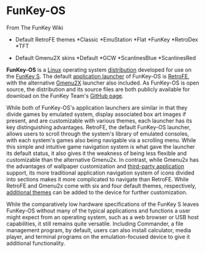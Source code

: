 # FunKey-OS

From The FunKey Wiki



* Default RetroFE themes
*Classic
*EmuStation
*Flat
*FunKey
*RetroDex
*TFT

* Default Gmenu2X skins
*Default
*GCW
*ScanlinesBlue
*ScanlinesRed

**FunKey-OS** is a [Linux](https://en.wikipedia.org/wiki/Linux "w:Linux") operating system [distribution](https://en.wikipedia.org/wiki/Linux_distribution "w:Linux distribution") developed for use on the [FunKey S](/wiki/FunKey_S "FunKey S"). The default [application launcher](https://en.wikipedia.org/wiki/Comparison_of_desktop_application_launchers "w:Comparison of desktop application launchers") of FunKey-OS is [RetroFE](http://retrofe.nl/), with the alternative [Gmenu2X](https://mtorromeo.github.io/gmenu2x/index.html) launcher also included. As FunKey-OS is open source, the distribution and its source files are both publicly available for download on the FunKey Team's [GitHub page](https://github.com/FunKey-Project/FunKey-OS/releases/).

While both of FunKey-OS's application launchers are similar in that they divide games by emulated system, display associated box art images if present, and are customizable with various themes, each launcher has its key distinguishing advantages. RetroFE, the default FunKey-OS launcher, allows users to scroll through the system's library of emulated consoles, with each system's games also being navigable via a scrolling menu. While this simple and intuitive game navigation system is what gave the launcher its default status, it also gives it the weakness of being less flexible and customizable than the alternative Gmenu2x. In contrast, while Gmenu2x has the advantages of wallpaper customization and [third-party application](/wiki/List_of_third-party_OPK_applications "List of third-party OPK applications") support, its more traditional application navigation system of icons divided into sections makes it more complicated to navigate than RetroFE. While RetroFE and Gmenu2x come with six and four default themes, respectively, [additional themes](/wiki/List_of_third-party_launcher_themes "List of third-party launcher themes") can be added to the device for further customization.

While the comparatively low hardware specifications of the FunKey S leaves FunKey-OS without many of the typical applications and functions a user might expect from an operating system, such as a web browser or USB host capabilities, it still remains quite versatile. Including Commander, a file management program, by default, users can also install calculator, media player, and terminal programs on the emulation-focused device to give it additional functionality.

<br>

